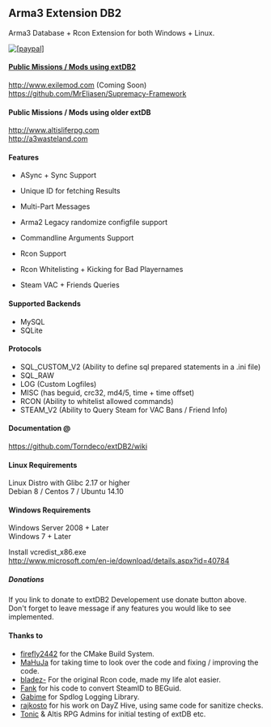 ## Arma3 Extension DB2
Arma3 Database + Rcon Extension for both Windows + Linux.  

<a href="https://www.paypal.com/cgi-bin/webscr?cmd=_s-xclick&hosted_button_id=2SUEFTGABTAM2"><img src="https://www.paypalobjects.com/en_US/i/btn/btn_donate_LG.gif" alt="[paypal]" />

#### Public Missions / Mods using extDB2
http://www.exilemod.com   (Coming Soon)  
https://github.com/MrEliasen/Supremacy-Framework


#### Public Missions / Mods using older extDB  
http://www.altisliferpg.com  
http://a3wasteland.com  


#### Features

 - ASync + Sync Support
 - Unique ID for fetching Results
 - Multi-Part Messages
 - Arma2 Legacy randomize configfile support  

 - Commandline Arguments Support
 - Rcon Support
 - Rcon Whitelisting + Kicking for Bad Playernames
 - Steam VAC + Friends Queries  


#### Supported Backends

 - MySQL
 - SQLite

#### Protocols

 - SQL_CUSTOM_V2 (Ability to define sql prepared statements in a .ini file)
 - SQL_RAW
 - LOG (Custom Logfiles)
 - MISC (has beguid, crc32, md4/5, time + time offset)
 - RCON (Ability to whitelist allowed commands)
 - STEAM_V2 (Ability to Query Steam for VAC Bans / Friend Info)


#### Documentation @  
https://github.com/Torndeco/extDB2/wiki


#### Linux Requirements  
Linux Distro with Glibc 2.17 or higher  
Debian 8 / Centos 7 / Ubuntu 14.10  

#### Windows Requirements  
Windows Server 2008 + Later  
Windows 7 + Later  

Install vcredist_x86.exe  
http://www.microsoft.com/en-ie/download/details.aspx?id=40784  


##### Donations
If you link to donate to extDB2 Developement use donate button above.  
Don't forget to leave message if any features you would like to see implemented.  


#### Thanks to

 - [firefly2442](https://github.com/firefly2442) for the CMake Build System.
 - [MaHuJa](https://github.com/MaHuJa) for taking time to look over the code and fixing / improving the code.
 - [bladez-](https://github.com/bladez-) For the original Rcon code, made my life alot easier.
 - [Fank](https://gist.github.com/Fank) for his code to convert SteamID to BEGuid.
 - [Gabime](https://github.com/gabime) for Spdlog Logging Library.
 - [rajkosto](https://github.com/rajkosto) for his work on DayZ Hive, using same code for sanitize checks.
 - [Tonic](https://github.com/TAWTonic) & Altis RPG Admins for initial testing of extDB etc.
